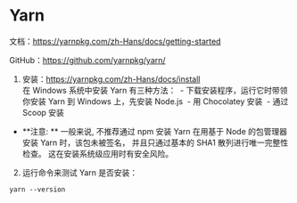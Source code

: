 # Yarn

文档：https://yarnpkg.com/zh-Hans/docs/getting-started

GitHub：https://github.com/yarnpkg/yarn/

1. 安装：https://yarnpkg.com/zh-Hans/docs/install  
  在 Windows 系统中安装 Yarn 有三种方法：
  - 下载安装程序，运行它时带领你安装 Yarn 到 Windows 上，先安装 Node.js
  - 用 Chocolatey 安装
  - 通过 Scoop 安装
  - **注意: ** 一般来说, 不推荐通过 npm 安装 Yarn 在用基于 Node 的包管理器安装 Yarn 时，该包未被签名， 并且只通过基本的 SHA1 散列进行唯一完整性检查。 这在安装系统级应用时有安全风险。

2. 运行命令来测试 Yarn 是否安装：
```
yarn --version
```

